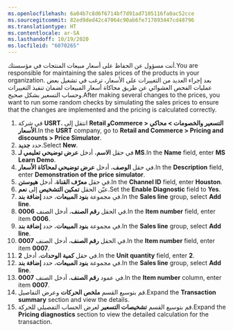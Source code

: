 ```yaml
---
ms.openlocfilehash: 6a04b7c8d6f6714bf7d91ad7105116fa0ac52cce
ms.sourcegitcommit: 82ed9ded42c47064c90ab6fe717893447cd48796
ms.translationtype: HT
ms.contentlocale: ar-SA
ms.lasthandoff: 10/19/2020
ms.locfileid: "6070265"
---
```

<span data-ttu-id="64c5f-101">أنت مسؤول عن الحفاظ على أسعار مبيعات المنتجات في مؤسستك.</span><span class="sxs-lookup"><span data-stu-id="64c5f-101">You are responsible for maintaining the sales prices of the products in your organization.</span></span> <span data-ttu-id="64c5f-102">بعد إجراء العديد من التغييرات على الأسعار، ترغب في تشغيل بعض عمليات الفحص العشوائي عن طريق محاكاة أسعار المبيعات لضمان تنفيذ التغييرات وحساب التسعير بشكل صحيح.</span><span class="sxs-lookup"><span data-stu-id="64c5f-102">After making several changes to the prices, you want to run some random checks by simulating the sales prices to ensure that the changes are implemented and the pricing is calculated correctly.</span></span> 

1.  <span data-ttu-id="64c5f-103">في شركة **USRT**، انتقل إلى **Retail وCommerce > التسعير والخصومات > محاكي الأسعار**.</span><span class="sxs-lookup"><span data-stu-id="64c5f-103">In the **USRT** company, go to **Retail and Commerce > Pricing and discounts > Price Simulator**.</span></span>
2.  <span data-ttu-id="64c5f-104">حدد **جديد‏‎**.</span><span class="sxs-lookup"><span data-stu-id="64c5f-104">Select **New**.</span></span>
3.  <span data-ttu-id="64c5f-105">في حقل **الاسم**، أدخل **عرض توضيحي تعليمي لـ MS**.</span><span class="sxs-lookup"><span data-stu-id="64c5f-105">In the **Name** field, enter **MS Learn Demo**.</span></span>
4.  <span data-ttu-id="64c5f-106">في حقل **الوصف**، أدخل **عرض توضيحي لمحاكاة الأسعار**.</span><span class="sxs-lookup"><span data-stu-id="64c5f-106">In the **Description** field, enter **Demonstration of the price simulator**.</span></span>
5.  <span data-ttu-id="64c5f-107">في حقل **معرّف القناة**، أدخل **هيوستن**.</span><span class="sxs-lookup"><span data-stu-id="64c5f-107">In the **Channel ID** field, enter **Houston**.</span></span>
6.  <span data-ttu-id="64c5f-108">عيّن الحقل **تمكين التشخيص** إلى **نعم**.</span><span class="sxs-lookup"><span data-stu-id="64c5f-108">Set the **Enable Diagnostic** field to **Yes**.</span></span>
7.  <span data-ttu-id="64c5f-109">في مجموعة **بنود المبيعات**، حدد **إضافة بند**.</span><span class="sxs-lookup"><span data-stu-id="64c5f-109">In the **Sales line** group, select **Add line**.</span></span>
8.  <span data-ttu-id="64c5f-110">في الحقل **رقم الصنف**، أدخل الصنف **0006**.</span><span class="sxs-lookup"><span data-stu-id="64c5f-110">In the **Item number** field, enter item **0006**.</span></span>
9.  <span data-ttu-id="64c5f-111">في مجموعة **بنود المبيعات**، حدد **إضافة بند**.</span><span class="sxs-lookup"><span data-stu-id="64c5f-111">In the **Sales line** group, select **Add line**.</span></span>
10. <span data-ttu-id="64c5f-112">في الحقل **رقم الصنف**، أدخل الصنف **0007**.</span><span class="sxs-lookup"><span data-stu-id="64c5f-112">In the **Item number** field, enter item **0007**.</span></span>
11. <span data-ttu-id="64c5f-113">في حقل **كمية الوحدات**، أدخل **2**.</span><span class="sxs-lookup"><span data-stu-id="64c5f-113">In the **Unit quantity** field, enter **2**.</span></span>
12. <span data-ttu-id="64c5f-114">في مجموعة **بنود المبيعات**، حدد **إضافة بند**.</span><span class="sxs-lookup"><span data-stu-id="64c5f-114">In the **Sales line** group, select **Add line**.</span></span>
13. <span data-ttu-id="64c5f-115">في عمود **رقم الصنف**، أدخل الصنف **0007**.</span><span class="sxs-lookup"><span data-stu-id="64c5f-115">In the **Item number** column, enter item **0007**.</span></span>
14. <span data-ttu-id="64c5f-116">قم بتوسيع القسم **ملخص الحركات** وعرض التفاصيل.</span><span class="sxs-lookup"><span data-stu-id="64c5f-116">Expand the **Transaction summary** section and view the details.</span></span>
15. <span data-ttu-id="64c5f-117">قم بتوسيع القسم **تشخيصات التسعير** لعرض الحساب التفصيلي للحركة.</span><span class="sxs-lookup"><span data-stu-id="64c5f-117">Expand the **Pricing diagnostics** section to view the detailed calculation for the transaction.</span></span> 

